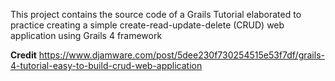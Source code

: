 
This project contains the source code of a Grails Tutorial elaborated to practice creating a simple create-read-update-delete (CRUD) web application using Grails 4 framework

**Credit**
https://www.djamware.com/post/5dee230f730254515e53f7df/grails-4-tutorial-easy-to-build-crud-web-application
